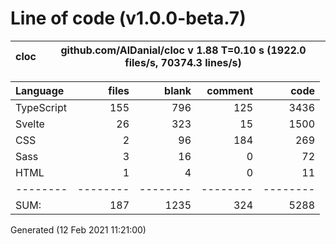 # Line of code (v1.0.0-beta.7)

cloc|github.com/AlDanial/cloc v 1.88  T=0.10 s (1922.0 files/s, 70374.3 lines/s)
--- | ---

Language|files|blank|comment|code
:-------|-------:|-------:|-------:|-------:
TypeScript|155|796|125|3436
Svelte|26|323|15|1500
CSS|2|96|184|269
Sass|3|16|0|72
HTML|1|4|0|11
--------|--------|--------|--------|--------
SUM:|187|1235|324|5288

Generated (12 Feb 2021 11:21:00)
